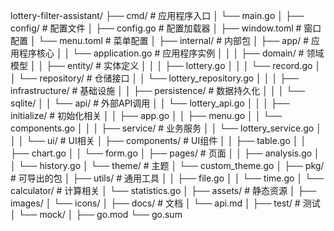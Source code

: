 lottery-filter-assistant/
├── cmd/                      # 应用程序入口
│   └── main.go
│
├── config/                   # 配置文件
│   ├── config.go            # 配置加载器
│   ├── window.toml          # 窗口配置
│   └── menu.toml            # 菜单配置
│
├── internal/                 # 内部包
│   ├── app/                 # 应用程序核心
│   │   └── application.go   # 应用程序实例
│   │
│   ├── domain/              # 领域模型
│   │   ├── entity/         # 实体定义
│   │   │   ├── lottery.go
│   │   │   └── record.go
│   │   └── repository/     # 仓储接口
│   │       └── lottery_repository.go
│   │
│   ├── infrastructure/      # 基础设施
│   │   ├── persistence/    # 数据持久化
│   │   │   └── sqlite/
│   │   └── api/           # 外部API调用
│   │       └── lottery_api.go
│   │
│   ├── initialize/         # 初始化相关
│   │   ├── app.go
│   │   ├── menu.go
│   │   └── components.go
│   │
│   ├── service/           # 业务服务
│   │   └── lottery_service.go
│   │
│   └── ui/               # UI相关
│       ├── components/   # UI组件
│       │   ├── table.go
│       │   ├── chart.go
│       │   └── form.go
│       ├── pages/        # 页面
│       │   ├── analysis.go
│       │   └── history.go
│       └── theme/        # 主题
│           └── custom_theme.go
│
├── pkg/                  # 可导出的包
│   ├── utils/           # 通用工具
│   │   ├── file.go
│   │   └── time.go
│   └── calculator/      # 计算相关
│       └── statistics.go
│
├── assets/              # 静态资源
│   ├── images/
│   └── icons/
│
├── docs/                # 文档
│   └── api.md
│
├── test/               # 测试
│   └── mock/
│
├── go.mod
└── go.sum